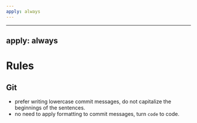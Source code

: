 ```yaml
---
apply: always
---
```


---
apply: always
---

# Rules

## Git
- prefer writing lowercase commit messages, do not capitalize the beginnings of the sentences.
- no need to apply formatting to commit messages, turn `code` to code.